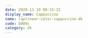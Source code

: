 ```yaml
---
date: 2020-11-10 08:15:22
display_name: Cappuccino
name: laplinear-color-cappuccino-dk
code: b009c
category: dk
---
```

